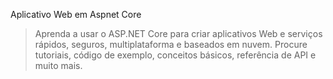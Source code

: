 Aplicativo Web em Aspnet Core

>Aprenda a usar o ASP.NET Core para criar aplicativos Web e serviços rápidos, seguros, multiplataforma e baseados em nuvem. Procure tutoriais, código de exemplo, conceitos básicos, referência de API e muito mais.